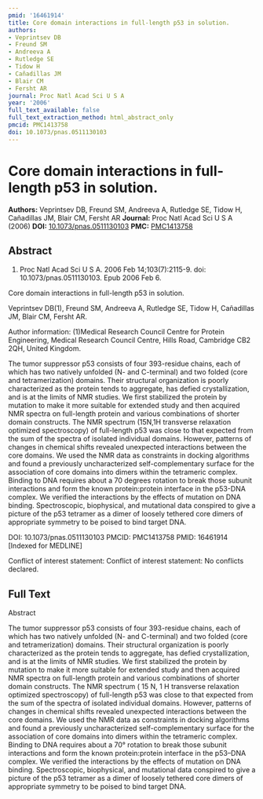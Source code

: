 ```yaml
---
pmid: '16461914'
title: Core domain interactions in full-length p53 in solution.
authors:
- Veprintsev DB
- Freund SM
- Andreeva A
- Rutledge SE
- Tidow H
- Cañadillas JM
- Blair CM
- Fersht AR
journal: Proc Natl Acad Sci U S A
year: '2006'
full_text_available: false
full_text_extraction_method: html_abstract_only
pmcid: PMC1413758
doi: 10.1073/pnas.0511130103
---
```


# Core domain interactions in full-length p53 in solution.
**Authors:** Veprintsev DB, Freund SM, Andreeva A, Rutledge SE, Tidow H, Cañadillas JM, Blair CM, Fersht AR
**Journal:** Proc Natl Acad Sci U S A (2006)
**DOI:** [10.1073/pnas.0511130103](https://doi.org/10.1073/pnas.0511130103)
**PMC:** [PMC1413758](https://www.ncbi.nlm.nih.gov/pmc/articles/PMC1413758/)

## Abstract

1. Proc Natl Acad Sci U S A. 2006 Feb 14;103(7):2115-9. doi: 
10.1073/pnas.0511130103. Epub 2006 Feb 6.

Core domain interactions in full-length p53 in solution.

Veprintsev DB(1), Freund SM, Andreeva A, Rutledge SE, Tidow H, Cañadillas JM, 
Blair CM, Fersht AR.

Author information:
(1)Medical Research Council Centre for Protein Engineering, Medical Research 
Council Centre, Hills Road, Cambridge CB2 2QH, United Kingdom.

The tumor suppressor p53 consists of four 393-residue chains, each of which has 
two natively unfolded (N- and C-terminal) and two folded (core and 
tetramerization) domains. Their structural organization is poorly characterized 
as the protein tends to aggregate, has defied crystallization, and is at the 
limits of NMR studies. We first stabilized the protein by mutation to make it 
more suitable for extended study and then acquired NMR spectra on full-length 
protein and various combinations of shorter domain constructs. The NMR spectrum 
(15N,1H transverse relaxation optimized spectroscopy) of full-length p53 was 
close to that expected from the sum of the spectra of isolated individual 
domains. However, patterns of changes in chemical shifts revealed unexpected 
interactions between the core domains. We used the NMR data as constraints in 
docking algorithms and found a previously uncharacterized self-complementary 
surface for the association of core domains into dimers within the tetrameric 
complex. Binding to DNA requires about a 70 degrees rotation to break those 
subunit interactions and form the known protein:protein interface in the p53-DNA 
complex. We verified the interactions by the effects of mutation on DNA binding. 
Spectroscopic, biophysical, and mutational data conspired to give a picture of 
the p53 tetramer as a dimer of loosely tethered core dimers of appropriate 
symmetry to be poised to bind target DNA.

DOI: 10.1073/pnas.0511130103
PMCID: PMC1413758
PMID: 16461914 [Indexed for MEDLINE]

Conflict of interest statement: Conflict of interest statement: No conflicts 
declared.

## Full Text

Abstract

The tumor suppressor p53 consists of four 393-residue chains, each of which has two natively unfolded (N- and C-terminal) and two folded (core and tetramerization) domains. Their structural organization is poorly characterized as the protein tends to aggregate, has defied crystallization, and is at the limits of NMR studies. We first stabilized the protein by mutation to make it more suitable for extended study and then acquired NMR spectra on full-length protein and various combinations of shorter domain constructs. The NMR spectrum ( 15 N, 1 H transverse relaxation optimized spectroscopy) of full-length p53 was close to that expected from the sum of the spectra of isolated individual domains. However, patterns of changes in chemical shifts revealed unexpected interactions between the core domains. We used the NMR data as constraints in docking algorithms and found a previously uncharacterized self-complementary surface for the association of core domains into dimers within the tetrameric complex. Binding to DNA requires about a 70° rotation to break those subunit interactions and form the known protein:protein interface in the p53–DNA complex. We verified the interactions by the effects of mutation on DNA binding. Spectroscopic, biophysical, and mutational data conspired to give a picture of the p53 tetramer as a dimer of loosely tethered core dimers of appropriate symmetry to be poised to bind target DNA.
